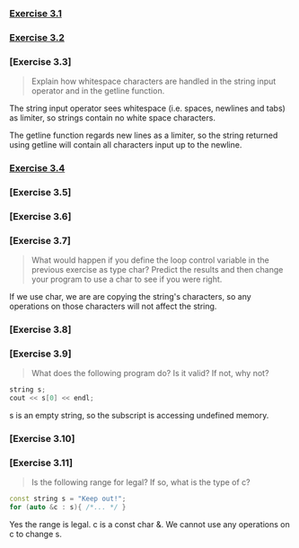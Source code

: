 
### [Exercise 3.1](https://github.com/ss-haze/cpp_primer/blob/main/ch03/3-01.cpp)

### [Exercise 3.2](https://github.com/ss-haze/cpp_primer/blob/main/ch03/3-02.cpp)

### [Exercise 3.3]
> Explain how whitespace characters are handled in the string input operator and in the getline function.

The string input operator sees whitespace (i.e. spaces, newlines and tabs) as limiter, so strings contain no white space characters.

The getline function regards new lines as a limiter, so the string returned using getline will contain all characters input up to the newline.

### [Exercise 3.4](https://github.com/ss-haze/cpp_primer/blob/main/ch03/3-04.cpp)

###  [Exercise 3.5]

###  [Exercise 3.6]

###  [Exercise 3.7]
> What would happen if you define the loop control variable in the previous exercise as type char? Predict the results and then change your program to use a char to see if you were right.

If we use char, we are are copying the string's characters, so any operations on those characters will not affect the string.

###  [Exercise 3.8]

###  [Exercise 3.9]
> What does the following program do? Is it valid? If not, why not?
```c++
string s;
cout << s[0] << endl;
```
s is an empty string, so the subscript is accessing undefined memory.

### [Exercise 3.10]

### [Exercise 3.11]
> Is the following range for legal? If so, what is the type of c?
```c++
const string s = "Keep out!";
for (auto &c : s){ /*... */ }
```
Yes the range is legal. c is a const char &. We cannot use any operations on c to change s.






